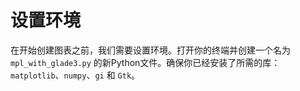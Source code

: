 # 设置环境

在开始创建图表之前，我们需要设置环境。打开你的终端并创建一个名为 `mpl_with_glade3.py` 的新Python文件。确保你已经安装了所需的库：`matplotlib`、`numpy`、`gi` 和 `Gtk`。
